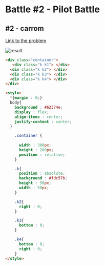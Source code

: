 # Battle #2 - Pilot Battle

## #2 - carrom

[Link to the problem](https://cssbattle.dev/play/2)

![result](./images/2-carom.png)

```html
<div class="container">
   <div class="k k1"> </div>
  <div class="k k2"> </div>
  <div class="k k3"> </div>
  <div class="k k4"> </div>
</div>

<style>
  *{margin : 0;}
  body{
    background : #62374e;
    display : flex;
    align-items : center;
    justify-content : center;
  }

    .container {
     
      width : 300px;
      height : 200px;
      position : relative;
    }

    .k{
      position : absolute;
      background : #fdc57b;
      height : 50px;
      width : 50px;
    }

    .k2{
      right : 0;
    }

    .k3{
      bottom : 0;
    }

    .k4{
      bottom : 0;
      right : 0;
    }
</style>
```

